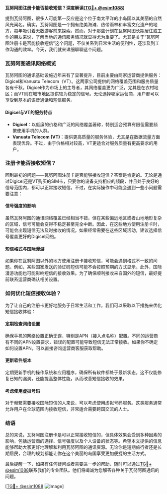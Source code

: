**瓦努阿图注册卡能否接收短信？深度解读[[TG💪+ @esim1088](https://t.me/s/esim1088)]**

提到瓦努阿图，很多人可能第一反应是这个位于南太平洋的小岛国以其美丽的自然风光闻名。确实，瓦努阿图是一个拥有绝美海滩、热带雨林和丰富文化遗产的地方，每年吸引着无数游客前来探索。然而，对于那些计划在瓦努阿图长期居住或工作的朋友来说，了解当地的通讯服务情况就显得尤为重要了。尤其是关于“瓦努阿图注册卡是否能接收短信”这个问题，不仅关系到日常生活的便利性，还涉及到工作沟通的效率。今天，我们就来详细聊聊这个问题。

### 瓦努阿图通讯网络概览

瓦努阿图的通讯基础设施近年来有了显著提升，目前主要由两家运营商提供服务：Digicel和Vanuatu Telecom（VT）。这两家公司提供的网络覆盖范围和服务质量各有千秋。Digicel作为市场上的主导者，其网络覆盖更为广泛，尤其是在农村地区；而VT则在城市地区提供较为稳定的信号。无论选择哪家运营商，用户都可以享受到基本的语音通话和短信服务。

#### Digicel与VT的服务特点

- **Digicel**：以低廉的价格和广泛的网络覆盖著称，特别适合预算有限但需要频繁使用手机的人群。
- **Vanuatu Telecom (VT)**：提供更高质量的服务体验，尤其是在数据流量方面表现优异。不过，由于价格相对较高，VT更适合对服务质量有更高要求的用户。

### 注册卡能否接收短信？

回到最初的问题——瓦努阿图注册卡是否能够接收短信？答案是肯定的。无论是通过Digicel还是VT购买的SIM卡，只要你的设备支持相应的频段，并且处于良好的信号范围内，都可以正常接收短信。不过，在实际操作中可能会遇到一些小问题需要注意：

#### 信号强度的影响

虽然瓦努阿图的通讯网络覆盖已经相当不错，但在某些偏远地区或者山地地形复杂的区域，信号可能会变得不稳定甚至完全中断。因此，在这些地方使用注册卡时，可能会出现短信无法及时接收的情况。如果经常需要在这些区域活动，建议选择信号覆盖更好的Digicel网络。

#### 短信格式与国际漫游

如果你在瓦努阿图以外的地方使用注册卡接收短信，可能会遇到格式不一致的问题。例如，某些国家发送的验证码短信可能不会按照预期的方式显示。此外，国际漫游功能也可能影响短信的接收效果。为了确保顺利接收来自国外的短信，最好提前联系运营商确认相关设置。

### 如何优化短信接收体验？

为了让自己的注册卡更好地服务于日常生活和工作，我们可以采取以下措施来优化短信接收体验：

#### 定期检查网络设置

确保手机的网络设置正确无误，特别是APN（接入点名称）配置。不同的运营商有不同的APN设置要求，错误的配置可能导致短信无法正常接收。如果你不确定如何设置APN，可以直接咨询运营商客服获取帮助。

#### 更新软件版本

定期更新手机的操作系统和应用程序，确保所有软件都处于最新状态。这不仅能修复已知的漏洞，还能提高整体性能，从而改善短信接收的效果。

#### 考虑使用虚拟号码

对于频繁需要接收国际短信的人来说，可以考虑使用虚拟号码服务。这类服务通常允许用户在全球范围内接收短信，非常适合需要跨国交流的人士。

### 结语

总的来说，瓦努阿图注册卡是可以正常接收短信的，但具体效果会受到多种因素的影响，包括运营商的选择、信号强度以及个人设备的状态等。希望本文提供的信息能够帮助大家更好地理解和利用瓦努阿图的通讯资源。无论你是短期旅行者还是长期居民，合理的规划都能让你在这个美丽的岛国享受更加便捷的生活方式。

最后提醒一下，如果有任何疑问或者需要进一步的帮助，随时可以通过[TG💪+ @esim1088](https://t.me/s/esim1088)联系我们的专业团队。他们将竭诚为您解答各种关于瓦努阿图通讯的问题。

[[TG💪+ @esim1088](https://t.me/s/esim1088) ![Image](https://i.postimg.cc/4NQfJmqS/Snipaste-2025-05-13-00-14-12.png)]